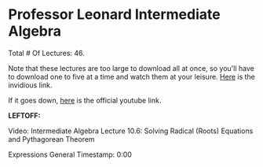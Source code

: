 # Professor Leonard Intermediate Algebra

Total # Of Lectures: 46.

Note that these lectures are too large to download all at once, so you'll have
to download one to five at a time and watch them at your leisure.
[Here](https://inv.nadeko.net/playlist?list=PLC292123722B1B450) is the invidious
link.

If it goes down,
[here](https://www.youtube.com/watch?v=0EnklHkVKXI&list=PLC292123722B1B450) is
the official youtube link.

**LEFTOFF:**

Video: Intermediate Algebra Lecture 10.6: Solving Radical (Roots) Equations and
Pythagorean Theorem

Expressions General Timestamp: 0:00
